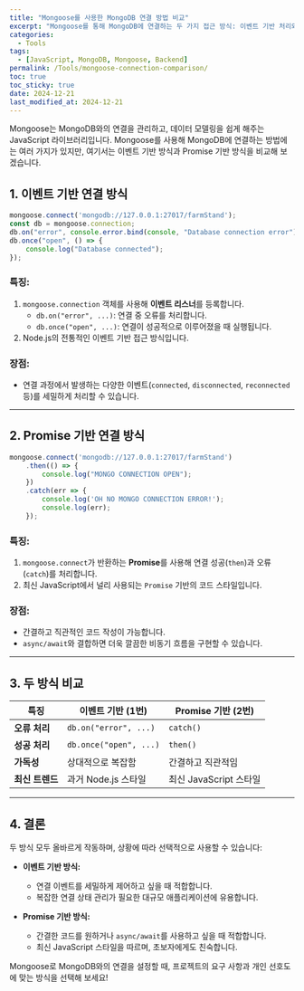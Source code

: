 ```yaml
---
title: "Mongoose를 사용한 MongoDB 연결 방법 비교"
excerpt: "Mongoose를 통해 MongoDB에 연결하는 두 가지 접근 방식: 이벤트 기반 처리와 Promise 기반 처리의 차이점을 알아봅니다."
categories:
  - Tools
tags:
  - [JavaScript, MongoDB, Mongoose, Backend]
permalink: /Tools/mongoose-connection-comparison/
toc: true
toc_sticky: true
date: 2024-12-21
last_modified_at: 2024-12-21
---
```


Mongoose는 MongoDB와의 연결을 관리하고, 데이터 모델링을 쉽게 해주는 JavaScript 라이브러리입니다. Mongoose를 사용해 MongoDB에 연결하는 방법에는 여러 가지가 있지만, 여기서는 이벤트 기반 방식과 Promise 기반 방식을 비교해 보겠습니다.

## 1. 이벤트 기반 연결 방식

```javascript
mongoose.connect('mongodb://127.0.0.1:27017/farmStand');
const db = mongoose.connection;
db.on("error", console.error.bind(console, "Database connection error"));
db.once("open", () => {
    console.log("Database connected");
});
```

### **특징:**
1. `mongoose.connection` 객체를 사용해 **이벤트 리스너**를 등록합니다.
    - `db.on("error", ...)`: 연결 중 오류를 처리합니다.
    - `db.once("open", ...)`: 연결이 성공적으로 이루어졌을 때 실행됩니다.
2. Node.js의 전통적인 이벤트 기반 접근 방식입니다.

### **장점:**
- 연결 과정에서 발생하는 다양한 이벤트(`connected`, `disconnected`, `reconnected` 등)를 세밀하게 처리할 수 있습니다.

---

## 2. Promise 기반 연결 방식

```javascript
mongoose.connect('mongodb://127.0.0.1:27017/farmStand')
    .then(() => {
        console.log("MONGO CONNECTION OPEN");
    })
    .catch(err => {
        console.log('OH NO MONGO CONNECTION ERROR!');
        console.log(err);
    });
```

### **특징:**
1. `mongoose.connect`가 반환하는 **Promise**를 사용해 연결 성공(`then`)과 오류(`catch`)를 처리합니다.
2. 최신 JavaScript에서 널리 사용되는 `Promise` 기반의 코드 스타일입니다.

### **장점:**
- 간결하고 직관적인 코드 작성이 가능합니다.
- `async/await`와 결합하면 더욱 깔끔한 비동기 흐름을 구현할 수 있습니다.

---

## 3. 두 방식 비교

|  **특징**                  | **이벤트 기반 (1번)**         | **Promise 기반 (2번)**        |
|--------------------------|-------------------------------|--------------------------------|
| **오류 처리**              | `db.on("error", ...)`         | `catch()`                     |
| **성공 처리**             | `db.once("open", ...)`        | `then()`                      |
| **가독성**                 | 상대적으로 복잡함               | 간결하고 직관적임                |
| **최신 트렌드**            | 과거 Node.js 스타일             | 최신 JavaScript 스타일           |

---

## 4. 결론

두 방식 모두 올바르게 작동하며, 상황에 따라 선택적으로 사용할 수 있습니다:

- **이벤트 기반 방식:**
  - 연결 이벤트를 세밀하게 제어하고 싶을 때 적합합니다.
  - 복잡한 연결 상태 관리가 필요한 대규모 애플리케이션에 유용합니다.

- **Promise 기반 방식:**
  - 간결한 코드를 원하거나 `async/await`를 사용하고 싶을 때 적합합니다.
  - 최신 JavaScript 스타일을 따르며, 초보자에게도 친숙합니다.

Mongoose로 MongoDB와의 연결을 설정할 때, 프로젝트의 요구 사항과 개인 선호도에 맞는 방식을 선택해 보세요!


